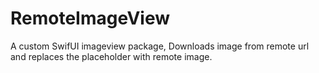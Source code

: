 # RemoteImageView

A custom SwifUI imageview package, Downloads image from remote url and replaces the placeholder with remote image.
